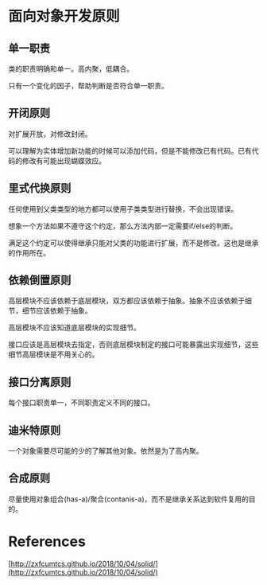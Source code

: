 
# 面向对象开发原则

## 单一职责

类的职责明确和单一。高内聚，低耦合。

只有一个变化的因子，帮助判断是否符合单一职责。

## 开闭原则

对扩展开放，对修改封闭。

可以理解为实体增加新功能的时候可以添加代码，但是不能修改已有代码。已有代码的修改有可能出现蝴蝶效应。

## 里式代换原则

任何使用到父类类型的地方都可以使用子类类型进行替换，不会出现错误。

想象一个方法如果不遵守这个约定，那么方法内部一定需要if/else的判断。

满足这个约定可以使得继承只能对父类的功能进行扩展，而不是修改。这也是继承的作用所在。

## 依赖倒置原则

高层模块不应该依赖于底层模块，双方都应该依赖于抽象。抽象不应该依赖于细节，细节应该依赖于抽象。

高层模块不应该知道底层模块的实现细节。

接口应该是高层模块去指定，否则底层模块制定的接口可能暴露出实现细节，这些细节高层模块是不用关心的。

## 接口分离原则

每个接口职责单一，不同职责定义不同的接口。

## 迪米特原则

一个对象需要尽可能的少的了解其他对象。依然是为了高内聚。

## 合成原则

尽量使用对象组合(has-a)/聚合(contanis-a)，而不是继承关系达到软件复用的目的。

# References

[http://zxfcumtcs.github.io/2018/10/04/solid/](http://zxfcumtcs.github.io/2018/10/04/solid/)
